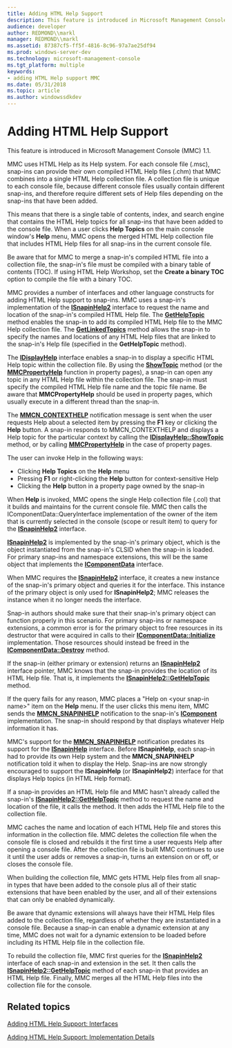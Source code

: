 ```yaml
---
title: Adding HTML Help Support
description: This feature is introduced in Microsoft Management Console (MMC) 1.1.
audience: developer
author: REDMOND\\markl
manager: REDMOND\\markl
ms.assetid: 87387cf5-ff5f-4816-8c96-97a7ae25df94
ms.prod: windows-server-dev
ms.technology: microsoft-management-console
ms.tgt_platform: multiple
keywords:
- adding HTML Help support MMC
ms.date: 05/31/2018
ms.topic: article
ms.author: windowssdkdev
---
```


# Adding HTML Help Support

This feature is introduced in Microsoft Management Console (MMC) 1.1.

MMC uses HTML Help as its Help system. For each console file (.msc), snap-ins can provide their own compiled HTML Help files (.chm) that MMC combines into a single HTML Help collection file. A collection file is unique to each console file, because different console files usually contain different snap-ins, and therefore require different sets of Help files depending on the snap-ins that have been added.

This means that there is a single table of contents, index, and search engine that contains the HTML Help topics for all snap-ins that have been added to the console file. When a user clicks **Help Topics** on the main console window's **Help** menu, MMC opens the merged HTML Help collection file that includes HTML Help files for all snap-ins in the current console file.

Be aware that for MMC to merge a snap-in's compiled HTML file into a collection file, the snap-in's file must be compiled with a binary table of contents (TOC). If using HTML Help Workshop, set the **Create a binary TOC** option to compile the file with a binary TOC.

MMC provides a number of interfaces and other language constructs for adding HTML Help support to snap-ins. MMC uses a snap-in's implementation of the [**ISnapinHelp2**](isnapinhelp2.md) interface to request the name and location of the snap-in's compiled HTML Help file. The [**GetHelpTopic**](isnapinhelp2-gethelptopic.md) method enables the snap-in to add its compiled HTML Help file to the MMC Help collection file. The [**GetLinkedTopics**](isnapinhelp2-getlinkedtopics.md) method allows the snap-in to specify the names and locations of any HTML Help files that are linked to the snap-in's Help file (specified in the **GetHelpTopic** method).

The [**IDisplayHelp**](idisplayhelp.md) interface enables a snap-in to display a specific HTML Help topic within the collection file. By using the [**ShowTopic**](idisplayhelp-showtopic.md) method (or the [**MMCPropertyHelp**](mmcpropertyhelp.md) function in property pages), a snap-in can open any topic in any HTML Help file within the collection file. The snap-in must specify the compiled HTML Help file name and the topic file name. Be aware that **MMCPropertyHelp** should be used in property pages, which usually execute in a different thread than the snap-in.

The [**MMCN\_CONTEXTHELP**](mmcn-contexthelp.md) notification message is sent when the user requests Help about a selected item by pressing the **F1** key or clicking the **Help** button. A snap-in responds to MMCN\_CONTEXTHELP and displays a Help topic for the particular context by calling the [**IDisplayHelp::ShowTopic**](idisplayhelp-showtopic.md) method, or by calling [**MMCPropertyHelp**](mmcpropertyhelp.md) in the case of property pages.

The user can invoke Help in the following ways:

-   Clicking **Help Topics** on the **Help** menu
-   Pressing **F1** or right-clicking the **Help** button for context-sensitive Help
-   Clicking the **Help** button in a property page owned by the snap-in

When **Help** is invoked, MMC opens the single Help collection file (.col) that it builds and maintains for the current console file. MMC then calls the IComponentData::QueryInterface implementation of the owner of the item that is currently selected in the console (scope or result item) to query for the [**ISnapinHelp2**](isnapinhelp2.md) interface.

[**ISnapinHelp2**](isnapinhelp2.md) is implemented by the snap-in's primary object, which is the object instantiated from the snap-in's CLSID when the snap-in is loaded. For primary snap-ins and namespace extensions, this will be the same object that implements the [**IComponentData**](icomponentdata.md) interface.

When MMC requires the [**ISnapinHelp2**](isnapinhelp2.md) interface, it creates a new instance of the snap-in's primary object and queries it for the interface. This instance of the primary object is only used for **ISnapinHelp2**; MMC releases the instance when it no longer needs the interface.

Snap-in authors should make sure that their snap-in's primary object can function properly in this scenario. For primary snap-ins or namespace extensions, a common error is for the primary object to free resources in its destructor that were acquired in calls to their [**IComponentData::Initialize**](icomponentdata-initialize.md) implementation. Those resources should instead be freed in the [**IComponentData::Destroy**](icomponentdata-destroy.md) method.

If the snap-in (either primary or extension) returns an [**ISnapinHelp2**](isnapinhelp2.md) interface pointer, MMC knows that the snap-in provides the location of its HTML Help file. That is, it implements the [**ISnapinHelp2::GetHelpTopic**](isnapinhelp2-gethelptopic.md) method.

If the query fails for any reason, MMC places a "Help on &lt;your snap-in name&gt;" item on the **Help** menu. If the user clicks this menu item, MMC sends the [**MMCN\_SNAPINHELP**](mmcn-snapinhelp.md) notification to the snap-in's [**IComponent**](/windows/win32/Mmc/ns-wmidata-_msmcaevent_pcicomponenterror?branch=master) implementation. The snap-in should respond by that displays whatever Help information it has.

MMC's support for the [**MMCN\_SNAPINHELP**](mmcn-snapinhelp.md) notification predates its support for the [**ISnapinHelp**](isnapinhelp2.md) interface. Before **ISnapinHelp**, each snap-in had to provide its own Help system and the **MMCN\_SNAPINHELP** notification told it when to display the Help. Snap-ins are now strongly encouraged to support the **ISnapinHelp** (or **ISnapinHelp2**) interface for that displays Help topics (in HTML Help format).

If a snap-in provides an HTML Help file and MMC hasn't already called the snap-in's [**ISnapinHelp2::GetHelpTopic**](isnapinhelp2-gethelptopic.md) method to request the name and location of the file, it calls the method. It then adds the HTML Help file to the collection file.

MMC caches the name and location of each HTML Help file and stores this information in the collection file. MMC deletes the collection file when the console file is closed and rebuilds it the first time a user requests Help after opening a console file. After the collection file is built MMC continues to use it until the user adds or removes a snap-in, turns an extension on or off, or closes the console file.

When building the collection file, MMC gets HTML Help files from all snap-in types that have been added to the console plus all of their static extensions that have been enabled by the user, and all of their extensions that can only be enabled dynamically.

Be aware that dynamic extensions will always have their HTML Help files added to the collection file, regardless of whether they are instantiated in a console file. Because a snap-in can enable a dynamic extension at any time, MMC does not wait for a dynamic extension to be loaded before including its HTML Help file in the collection file.

To rebuild the collection file, MMC first queries for the [**ISnapinHelp2**](isnapinhelp2.md) interface of each snap-in and extension in the set. It then calls the [**ISnapinHelp2::GetHelpTopic**](isnapinhelp2-gethelptopic.md) method of each snap-in that provides an HTML Help file. Finally, MMC merges all the HTML Help files into the collection file for the console.

## Related topics

<dl> <dt>

[Adding HTML Help Support: Interfaces](adding-html-help-support-interfaces.md)
</dt> <dt>

[Adding HTML Help Support: Implementation Details](adding-html-help-support-implementation-details.md)
</dt> </dl>

 

 




